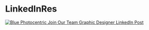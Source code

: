 # LinkedInRes
[![Blue Photocentric Join Our Team Graphic Designer LinkedIn Post](https://www.canva.com/design/DAFteHQnuFc/view)](https://www.canva.com/design/DAFteHQnuFc/view?utm_content=DAFteHQnuFc&utm_campaign=designshare&utm_medium=embeds&utm_source=link)

